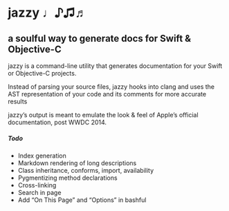 # jazzy ♩♪♫♬ 
## a soulful way to generate docs for Swift & Objective-C 

jazzy is a command-line utility that generates documentation for your Swift or Objective-C projects.

Instead of parsing your source files, jazzy hooks into clang and uses the AST representation of your code and its comments for more accurate results

jazzy’s output is meant to emulate the look & feel of Apple’s official documentation, post WWDC 2014.

##### Todo
- Index generation
- Markdown rendering of long descriptions
- Class inheritance, conforms, import, availability
- Pygmentizing method declarations
- Cross-linking
- Search in page
- Add “On This Page” and “Options” in bashful